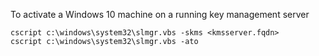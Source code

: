 
To activate a Windows 10 machine on a running key management server 

```
cscript c:\windows\system32\slmgr.vbs -skms <kmsserver.fqdn>
cscript c:\windows\system32\slmgr.vbs -ato
```
